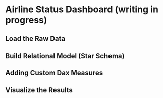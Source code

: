 # Airline Status Dashboard (writing in progress)

## Load the Raw Data
## Build Relational Model (Star Schema)
## Adding Custom Dax Measures
## Visualize the Results
